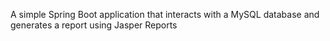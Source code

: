 A simple Spring Boot application that interacts with a MySQL database and generates a report using Jasper Reports
